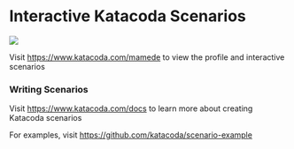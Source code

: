 # Interactive Katacoda Scenarios

[![](http://shields.katacoda.com/katacoda/mamede/count.svg)](https://www.katacoda.com/mamede "Get your profile on Katacoda.com")

Visit https://www.katacoda.com/mamede to view the profile and interactive scenarios

### Writing Scenarios
Visit https://www.katacoda.com/docs to learn more about creating Katacoda scenarios

For examples, visit https://github.com/katacoda/scenario-example
